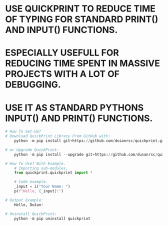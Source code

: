 # USE QUICKPRINT TO REDUCE TIME OF TYPING FOR STANDARD PRINT() AND INPUT() FUNCTIONS.
# ESPECIALLY USEFULL FOR REDUCING TIME SPENT IN MASSIVE PROJECTS WITH A LOT OF DEBUGGING.
# USE IT AS STANDARD PYTHONS INPUT() AND PRINT() FUNCTIONS.
```python
# How To Set-Up?
# Download QuickPrint Library From GitHub with:
    python -m pip install git+https://github.com/dusanrsc/quickprint.git

# or Upgrade QuickPrint:
    python -m pip install --upgrade git+https://github.com/dusanrsc/quickprint.git

# How To Use? With Example.
    # Importing sub-modules.
    from quickprint.quickprint import *

    # Code example.
    _input = i("Your Name: ")
    p(f"Hello, {_input}!")

# Output Example:
    Hello, Dušan!

# Uninstall QuickPrint:
    python -m pip uninstall quickprint
